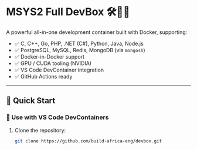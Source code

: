 # MSYS2 Full DevBox 🛠️🐧🧰

A powerful all-in-one development container built with Docker, supporting:

- ✅ C, C++, Go, PHP, .NET (C#), Python, Java, Node.js
- ✅ PostgreSQL, MySQL, Redis, MongoDB (via `mongosh`)
- ✅ Docker-in-Docker support
- ✅ GPU / CUDA tooling (NVIDIA)
- ✅ VS Code DevContainer integration
- ✅ GitHub Actions ready

---

## 🔧 Quick Start

### 🚀 Use with VS Code DevContainers

1. Clone the repository:
   ```bash
   git clone https://github.com/build-africa-eng/devbox.git

